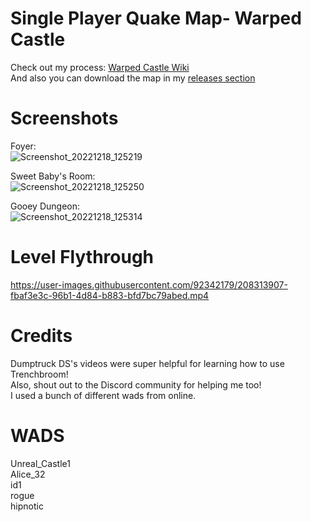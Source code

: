 # Single Player Quake Map- Warped Castle
Check out my process: [Warped Castle Wiki](https://github.com/madelinerogers0/singleplayerquakemap/wiki)  
And also you can download the map in my [releases section](https://github.com/madelinerogers0/singleplayerquakemap/releases/tag/v1.0.0)
# Screenshots  

Foyer:  
![Screenshot_20221218_125219](https://user-images.githubusercontent.com/92342179/208314346-e3f71f45-3684-464e-a133-8ea3fdbbf50b.png)  

Sweet Baby's Room:  
![Screenshot_20221218_125250](https://user-images.githubusercontent.com/92342179/208314300-c800bbdc-8cbf-4cf3-83a9-bdcda8cdc089.png)  

Gooey Dungeon:  
![Screenshot_20221218_125314](https://user-images.githubusercontent.com/92342179/208314314-3dbb173b-2600-4a57-b3c8-8b57b81281a0.png)  


# Level Flythrough  
https://user-images.githubusercontent.com/92342179/208313907-fbaf3e3c-96b1-4d84-b883-bfd7bc79abed.mp4


# Credits
Dumptruck DS's videos were super helpful for learning how to use Trenchbroom!  
Also, shout out to the Discord community for helping me too!  
I used a bunch of different wads from online.  

# WADS  
Unreal_Castle1  
Alice_32  
id1  
rogue  
hipnotic  

